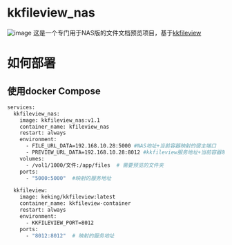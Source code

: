 # kkfileview_nas
![image](https://github.com/user-attachments/assets/fa22ab61-70f8-4418-b47a-0c0b01deb818)
这是一个专门用于NAS版的文件文档预览项目，基于[kkfileview]([url](https://kkview.cn/zh-cn/index.html))

# 如何部署
## 使用docker Compose
```bash
services:
  kkfileview_nas:
    image: kkfileview_nas:v1.1
    container_name: kfileview_nas
    restart: always
    environment:
      - FILE_URL_DATA=192.168.10.28:5000 #NAS地址+当前容器映射的宿主端口
      - PREVIEW_URL_DATA=192.168.10.28:8012 #kkfileview服务地址+当前容器映射的宿主端口
    volumes:
      - /vol1/1000/文件:/app/files  # 需要预览的文件夹
    ports:
      - "5000:5000"  #映射的服务地址

  kkfileview:
    image: keking/kkfileview:latest
    container_name: kkfileview-container
    restart: always
    environment:
      - KKFILEVIEW_PORT=8012
    ports:
      - "8012:8012"  # 映射的服务地址
```
